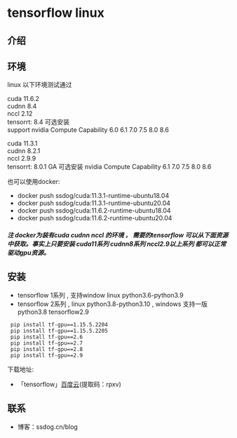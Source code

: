 # tensorflow linux


## 介绍

## 环境

linux 以下环境测试通过

  cuda 11.6.2   
  cudnn 8.4   
  nccl 2.12   
  tensorrt: 8.4 可选安装     
  support nvidia Compute Capability 6.0 6.1 7.0 7.5 8.0 8.6  

  cuda 11.3.1   
  cudnn 8.2.1   
  nccl 2.9.9  
  tensorrt: 8.0.1 GA 可选安装
  nvidia Compute Capability 6.1 7.0 7.5 8.0 8.6
  
  也可以使用docker:
  - docker push ssdog/cuda:11.3.1-runtime-ubuntu18.04
  - docker push ssdog/cuda:11.3.1-runtime-ubuntu20.04
  - docker push ssdog/cuda:11.6.2-runtime-ubuntu18.04
  - docker push ssdog/cuda:11.6.2-runtime-ubuntu20.04

 ##### 注 docker为装有cuda cudnn nccl 的环境 ， 需要的tensorflow 可以从下面资源中获取。事实上只要安装 cuda11系列 cudnn8系列 nccl2.9以上系列 都可以正常驱动gpu资源。 

## 安装
  - tensorflow 1系列 , 支持window linux python3.6-python3.9
  - tensorflow 2系列 , linux python3.8-python3.10 , windows 支持一版 python3.8 tensorflow2.9
  
 ```
  pip install tf-gpu==1.15.5.2204
  pip install tf-gpu==1.15.5.2205
  pip install tf-gpu==2.6
  pip install tf-gpu==2.7
  pip install tf-gpu==2.8
  pip install tf-gpu==2.9
```
 




下载地址:


- 「tensorflow」[百度云](https://pan.baidu.com/s/1PXelYOJ2yqWfWfY7qAL4wA )(提取码：rpxv)





## 联系

- 博客：ssdog.cn/blog
